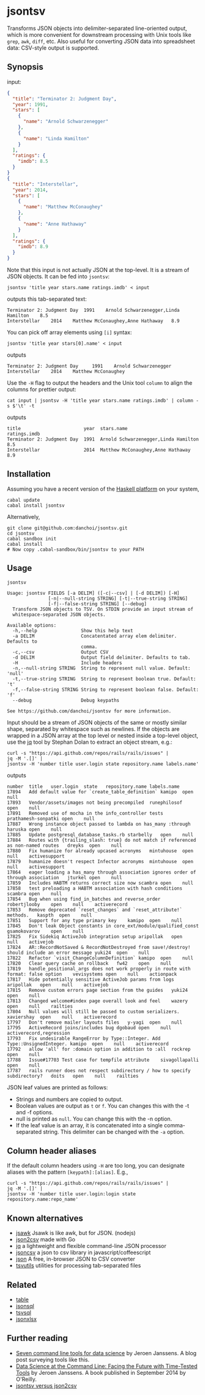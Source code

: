 # jsontsv

Transforms JSON objects into delimiter-separated line-oriented output, which is
more convenient for downstream processing with Unix tools like `grep`, `awk`,
`diff`, etc. Also useful for converting JSON data into spreadsheet data: CSV-style
output is supported.

## Synopsis

input:

```json
{
  "title": "Terminator 2: Judgment Day",
  "year": 1991,
  "stars": [
    {
      "name": "Arnold Schwarzenegger"
    },
    {
      "name": "Linda Hamilton"
    }
  ],
  "ratings": {
    "imdb": 8.5
  }
}
{
  "title": "Interstellar",
  "year": 2014,
  "stars": [
    {
      "name": "Matthew McConaughey"
    },
    {
      "name": "Anne Hathaway"
    }
  ],
  "ratings": {
    "imdb": 8.9
  }
}
```

Note that this input is not actually JSON at the top-level. It is a stream of
JSON objects. It can be fed into `jsontsv`:

    jsontsv 'title year stars.name ratings.imdb' < input

outputs this tab-separated text:

```tsv
Terminator 2: Judgment Day	1991	Arnold Schwarzenegger,Linda Hamilton	8.5
Interstellar	2014	Matthew McConaughey,Anne Hathaway	8.9
```

You can pick off array elements using `[i]` syntax:

    jsontsv 'title year stars[0].name' < input

outputs 

```tsv
Terminator 2: Judgment Day     1991    Arnold Schwarzenegger
Interstellar    2014    Matthew McConaughey
```

Use the `-H` flag to output the headers and the Unix tool `column` to align the
columns for prettier output:

    cat input | jsontsv -H 'title year stars.name ratings.imdb' | column -s $'\t' -t

outputs

```
title                       year  stars.name                            ratings.imdb
Terminator 2: Judgment Day  1991  Arnold Schwarzenegger,Linda Hamilton  8.5
Interstellar                2014  Matthew McConaughey,Anne Hathaway     8.9
```

## Installation

Assuming you have a recent version of the [Haskell
platform](https://www.haskell.org/platform/) on your system, 

    cabal update
    cabal install jsontsv

Alternatively, 

    git clone git@github.com:danchoi/jsontsv.git
    cd jsontsv
    cabal sandbox init
    cabal install 
    # Now copy .cabal-sandbox/bin/jsontsv to your PATH

## Usage

```
jsontsv

Usage: jsontsv FIELDS [-a DELIM] ([-c|--csv] | [-d DELIM]) [-H]
               [-n|--null-string STRING] [-t|--true-string STRING]
               [-f|--false-string STRING] [--debug]
  Transform JSON objects to TSV. On STDIN provide an input stream of
  whitespace-separated JSON objects.

Available options:
  -h,--help                Show this help text
  -a DELIM                 Concatentated array elem delimiter. Defaults to
                           comma.
  -c,--csv                 Output CSV
  -d DELIM                 Output field delimiter. Defaults to tab.
  -H                       Include headers
  -n,--null-string STRING  String to represent null value. Default: 'null'
  -t,--true-string STRING  String to represent boolean true. Default: 't'
  -f,--false-string STRING String to represent boolean false. Default: 'f'
  --debug                  Debug keypaths

See https://github.com/danchoi/jsontsv for more information.
```

Input should be a stream of JSON objects of the same or mostly similar shape,
separated by whitespace such as newlines. If the objects are wrapped in a JSON
array at the top level or nested inside a top-level object, use the [jq][jq]
tool by Stephan Dolan to extract an object stream, e.g.: 

[jq]:http://stedolan.github.io/jq/

    curl -s "https://api.github.com/repos/rails/rails/issues" | 
    jq -M '.[]' | 
    jsontsv -H 'number title user.login state repository.name labels.name' 

outputs

```
number	title	user.login	state	repository.name	labels.name
17894	Add default value for `create_table_definition`	kamipo	open	null	
17893	Vendor/assets/images not being precompiled	runephilosof	open	null	
17891	Removed use of mocha in the info_controller tests	prathamesh-sonpatki	open	null	
17887	Wrong instance object passed to lambda on has_many :through	haruska	open	null	
17885	Update postgresql_database_tasks.rb	starbelly	open	null	
17884	Routes with {trailing_slash: true} do not match if referenced as non-named routes	dreyks	open	null	
17880	Fix humanize for already upcased acronyms	mintuhouse	open	null	activesupport
17879	humanize doesn't respect Infector acronyms	mintuhouse	open	null	activesupport
17864	eager loading a has_many through association ignores order of through association	jturkel	open	null	
17859	Includes HABTM returns correct size now	scambra	open	null	
17858	test preloading a HABTM association with hash conditions	scambra	open	null	
17854	Bug when using find_in_batches and reverse_order	robertjlooby	open	null	activerecord
17853	Remove deprecated `reset_changes` and `reset_attribute!` methods.	kaspth	open	null	
17851	Support for any type primary key	kamipo	open	null	
17845	Don't leak Object constants in core_ext/module/qualified_const	gsamokovarov	open	null	
17825	Fix Sidekiq ActiveJob integration setup	aripollak	open	null	activejob
17824	AR::RecordNotSaved & RecordNotDestroyed from save!/destroy! should include an error message	yuki24	open	null	
17822	Refactor `visit_ChangeColumnDefinition`	kamipo	open	null	
17820	Clear query cache on rollback	fw42	open	null	
17819	handle_positional_args does not work properly in route with format: false option	vevisystems	open	null	actionpack
17817	Hide potentially sensitive ActiveJob params from logs	aripollak	open	null	activejob
17815	Remove custom errors page section from the guides	yuki24	open	null	
17813	Changed welcome#index page overall look and feel	wazery	open	null	railties
17804	Null values will still be passed to custom serializers.	xaviershay	open	null	activerecord
17797	Don't remove mailer layouts files	y-yagi	open	null	
17795	ActiveRecord joins/includes bug	dgobaud	open	null	activerecord,regression
17793	Fix undesirable RangeError by Type::Integer. Add Type::UnsignedInteger.	kamipo	open	null	activerecord
17792	allow 'all' for :domain option in addition to :all	rockrep	open	null	
17788	Issue#17703 Test case for tempfile attribute	sivagollapalli	open	null	
17787	rails runner does not respect subdirectory / how to specify subdirectory?	doits	open	null	railties
```

JSON leaf values are printed as follows: 

* Strings and numbers are copied to output.
* Boolean values are output as `t` or `f`. You can changes this with the -t and -f options.
* null is printed as `null`. You can change this with the -n option.
* If the leaf value is an array, it is concatenated into a single
  comma-separated string. This delimiter can be changed with the `-a` option.


## Column header aliases

If the default column headers using `-H` are too long, you can designate
aliases with the pattern `[keypath]:[alias]`. E.g., 

    curl -s "https://api.github.com/repos/rails/rails/issues" | 
    jq -M '.[]' | 
    jsontsv -H 'number title user.login:login state repository.name:repo_name' 

## Known alternatives 

* [jsawk](https://github.com/micha/jsawk) Jsawk is like awk, but for JSON. (nodejs)
* [json2csv](https://github.com/jehiah/json2csv) made with Go
* [jq][jq] a lightweight and flexible command-line JSON processor
* [jsoncsv](https://github.com/gradus/jsoncsv) a json to csv library in javascript/coffeescript
* [json](https://github.com/konklone/json) A free, in-browser JSON to CSV converter
* [tsvutils](https://github.com/brendano/tsvutils) utilities for processing tab-separated files

## Related

* [table](https://github.com/danchoi/table)
* [jsonsql](https://github.com/danchoi/jsonsql)
* [tsvsql](https://github.com/danchoi/tsvsql)
* [jsonxlsx](https://github.com/danchoi/jsonxlsx)

## Further reading

* [Seven command line tools for data
  science](http://jeroenjanssens.com/2013/09/19/seven-command-line-tools-for-data-science.html) by Jeroen Janssens.
  A blog post surveying tools like this.
* [Data Science at the Command Line: Facing the Future with Time-Tested Tools](http://shop.oreilly.com/product/0636920032823.do)
  by Jeroen Janssens. A book published in September 2014 by O'Reilly.
* [jsontsv versus json2csv](https://github.com/jeroenjanssens/data-science-at-the-command-line/issues/26) 
